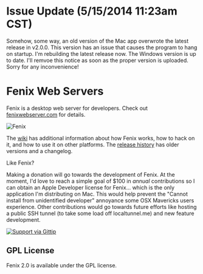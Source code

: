# Issue Update (5/15/2014 11:23am CST)

Somehow, some way, an old version of the Mac app overwrote the latest release in v2.0.0. This version has an issue that causes the program to hang on startup. I'm rebuilding the latest release now. The Windows version is up to date. I'll remvoe this notice as soon as the proper version is uploaded. Sorry for any inconvenience!

# Fenix Web Servers

Fenix is a desktop web server for developers. Check out [fenixwebserver.com](http://fenixwebserver.com) for details.

![Fenix](http://fenixwebserver.com/img/win32/banner_device.png)

The [wiki](https://github.com/coreybutler/fenix/wiki) has additional information about how Fenix works, how to hack on it,
and how to use it on other platforms.  The [release history](https://github.com/coreybutler/fenix/releases) has older versions and a changelog.

Like Fenix?

Making a donation will go towards the development of Fenix. At the moment, I'd love to reach a simple goal of $100 in  _annual_ contributions so I can obtain an Apple Developer license for Fenix... which is the only application I'm distributing on Mac. This would help prevent the "Cannot install from unidentified developer" annoyance some OSX Mavericks users experience. Other contributions would go towards future efforts like hosting a public SSH tunnel (to take some load off localtunnel.me) and new feature development.

[![Support via Gittip](https://rawgithub.com/twolfson/gittip-badge/0.2.0/dist/gittip.png)](https://www.gittip.com/coreybutler/)

## GPL License

Fenix 2.0 is available under the GPL license.
